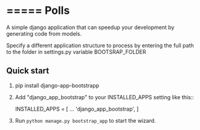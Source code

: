 =====
Polls
=====

A simple django application that can speedup your development by generating code from models.

Specify a different application structure to process by entering the full path to the folder in settings.py variable BOOTSRAP_FOLDER

Quick start
-----------

1. pip install django-app-bootstrapp
2. Add "django_app_bootstrap" to your INSTALLED_APPS setting like this::

    INSTALLED_APPS = [
        ...
        'django_app_bootstrap',
    ]

3. Run `python manage.py bootstrap_app` to start the wizard.
